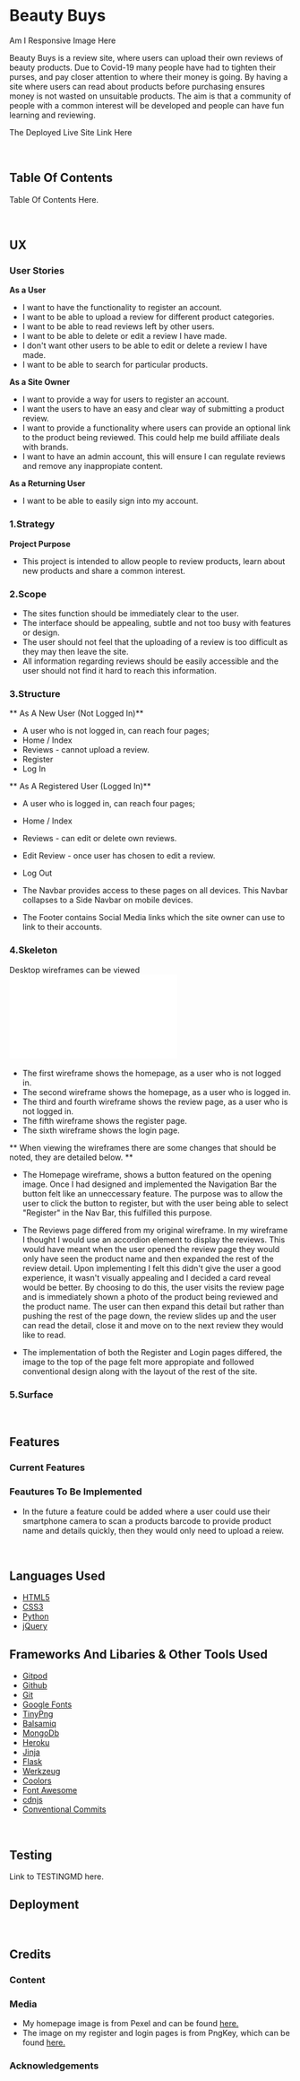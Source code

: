 # Beauty Buys

Am I Responsive Image Here

Beauty Buys is a review site, where users can upload their own reviews of beauty products. Due to Covid-19 many people have had to tighten
their purses, and pay closer attention to where their money is going. By having a site where users can read about products before purchasing
ensures money is not wasted on unsuitable products. The aim is that a community of people with a common interest will be developed and 
people can have fun learning and reviewing.

The Deployed Live Site Link Here 

<br>

## Table Of Contents 

Table Of Contents Here.

<br>

## UX 

### User Stories 

**As a User**

* I want to have the functionality to register an account.
* I want to be able to upload a review for different product categories. 
* I want to be able to read reviews left by other users.
* I want to be able to delete or edit a review I have made. 
* I don't want other users to be able to edit or delete a review I have made.
* I want to be able to search for particular products.

**As a Site Owner**

* I want to provide a way for users to register an account.
* I want the users to have an easy and clear way of submitting a product review. 
* I want to provide a functionality where users can provide an optional link to the product being reviewed. This could help me build affiliate
  deals with brands.
* I want to have an admin account, this will ensure I can regulate reviews and remove any inappropiate content. 

**As a Returning User**

* I want to be able to easily sign into my account. 

### 1.Strategy 

**Project Purpose**

* This project is intended to allow people to review products, learn about new products and share a common interest. 

### 2.Scope

* The sites function should be immediately clear to the user. 
* The interface should be appealing, subtle and not too busy with features or design.
* The user should not feel that the uploading of a review is too difficult as they may then leave the site.
* All information regarding reviews should be easily accessible and the user should not find it hard to reach this information.

### 3.Structure

** As A New User (Not Logged In)**

* A user who is not logged in, can reach four pages;
* Home / Index
* Reviews - cannot upload a review.
* Register 
* Log In 

** As A Registered User (Logged In)** 

* A user who is logged in, can reach four pages;
* Home / Index 
* Reviews - can edit or delete own reviews.
* Edit Review - once user has chosen to edit a review. 
* Log Out

* The Navbar provides access to these pages on all devices. This Navbar collapses to a Side Navbar on mobile devices.
* The Footer contains Social Media links which the site owner can use to link to their accounts.

### 4.Skeleton

 Desktop wireframes can be viewed ![here](readme-and-testing-images/ms3-desktop.pdf)

 * The first wireframe shows the homepage, as a user who is not logged in.
 * The second wireframe shows the homepage, as a user who is logged in.
 * The third and fourth wireframe shows the review page, as a user who is not logged in. 
 * The fifth wireframe shows the register page. 
 * The sixth wireframe shows the login page. 

 ** When viewing the wireframes there are some changes that should be noted, they are detailed below. **
 
 * The Homepage wireframe, shows a button featured on the opening image. Once I had designed and implemented the Navigation
 Bar the button felt like an unneccessary feature. The purpose was to allow the user to click the button to register, but with 
 the user being able to select "Register" in the Nav Bar, this fulfilled this purpose.

 * The Reviews page differed from my original wireframe. In my wireframe I thought I would use an accordion element to display the reviews. This 
 would have meant when the user opened the review page they would only have seen the product name and then expanded the rest of the review detail. 
 Upon implementing I felt this didn't give the user a good experience, it wasn't visually appealing and I decided a card reveal would be better. 
 By choosing to do this, the user visits the review page and is immediately shown a photo of the product being reviewed and the product name. The user
 can then expand this detail but rather than pushing the rest of the page down, the review slides up and the user can read the detail, close it and move on 
 to the next review they would like to read. 

 * The implementation of both the Register and Login pages differed, the image to the top of the page felt more appropiate and followed conventional design along with
  the layout of the rest of the site.


 


### 5.Surface

<br>

## Features 

### Current Features 

### Feautures To Be Implemented

* In the future a feature could be added where a user could use their smartphone camera to scan a products barcode to provide product name 
  and details quickly, then they would only need to upload a reiew. 

<br>

## Languages Used 

* [HTML5]()
* [CSS3]()
* [Python]()
* [jQuery]()

## Frameworks And Libaries & Other Tools Used 

* [Gitpod]()
* [Github]()
* [Git]()
* [Google Fonts]()
* [TinyPng]()
* [Balsamiq]()
* [MongoDb]()
* [Heroku]()
* [Jinja]()
* [Flask]()
* [Werkzeug]()
* [Coolors](https://coolors.co/palettes/trending)
* [Font Awesome]()
* [cdnjs]()
* [Conventional Commits](https://www.conventionalcommits.org/en/v1.0.0/)

<br>

## Testing 

Link to TESTINGMD here. 

## Deployment 

<br>

## Credits 

### Content 

### Media 

* My homepage image is from Pexel and can be found [here.](https://www.pexels.com/photo/happy-woman-removing-face-mask-after-taking-bath-3852159/)
* The image on my register and login pages is from PngKey, which can be found [here.](https://www.pngkey.com/detail/u2e6q8o0y3w7e6t4_customer-clipart-client-happy-cartoon-image-of-people)

### Acknowledgements